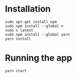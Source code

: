 # Installation

    sudo apt-get install npm
    sudo npm install --global n
    sudo n latest
    sudo npm install --global yarn
    yarn install

# Running the app

    yarn start
